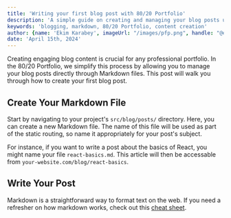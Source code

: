 ```yaml
---
title: 'Writing your first blog post with 80/20 Portfolio'
description: 'A simple guide on creating and managing your blog posts using Markdown in the 80/20 Portfolio.'
keywords: 'blogging, markdown, 80/20 Portfolio, content creation'
author: {name: 'Ekim Karabey', imageUrl: "/images/pfp.png", handle: "@ekimerton", url: "https://www.twitter.com/ekimerton"}
date: 'April 15th, 2024'
---
```


Creating engaging blog content is crucial for any professional portfolio. In the 80/20 Portfolio, we simplify this process by allowing you to manage your blog posts directly through Markdown files. This post will walk you through how to create your first blog post.

## Create Your Markdown File

Start by navigating to your project's `src/blog/posts/` directory. Here, you can create a new Markdown file. The name of this file will be used as part of the static routing, so name it appropriately for your post's subject.

For instance, if you want to write a post about the basics of React, you might name your file `react-basics.md`. This article will then be accessable from `your-website.com/blog/react-basics`.

## Write Your Post

Markdown is a straightforward way to format text on the web. If you need a refresher on how markdown works, check out this [cheat sheet](https://www.markdownguide.org/cheat-sheet/).
